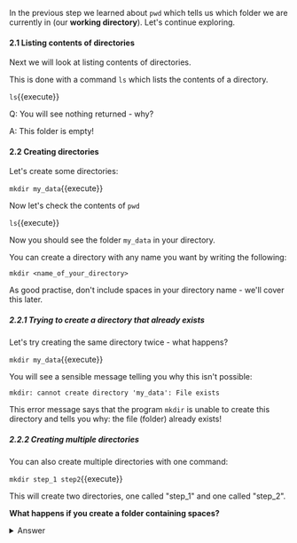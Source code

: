 In the previous step we learned about ``pwd`` which tells us
which folder we are currently in (our **working directory**). 
Let's continue exploring.

#### 2.1 Listing contents of directories
Next we will look at listing contents of directories.

This is done with a command `ls` which lists the contents of a directory.

``ls``{{execute}}

Q: You will see nothing returned - why?

A: This folder is empty!

#### 2.2 Creating directories
Let's create some directories:

``mkdir my_data``{{execute}}

Now let's check the contents of ``pwd``

``ls``{{execute}}

Now you should see the folder ``my_data`` in your directory.

You can create a directory with any name you want by writing the following:

``mkdir <name_of_your_directory>``

As good practise, don't include spaces in your directory name - we'll cover 
this later.

##### 2.2.1 Trying to create a directory that already exists

Let's try creating the same directory twice - what happens?

`mkdir my_data`{{execute}}

You will see a sensible message telling you why this isn't possible:

`mkdir: cannot create directory 'my_data': File exists`

This error message says that the program `mkdir` is unable to create this 
directory and tells you why: the file (folder) already exists!

##### 2.2.2 Creating multiple directories

You can also create multiple directories with one command:

``mkdir step_1 step2``{{execute}}

This will create two directories, one called "step_1" and one called "step_2".

**What happens if you create a folder containing spaces?**<details>
What happens when you try and create a folder called "My Documents" like this?

`mkdir My Documents`

<summary>Answer</summary>
   It creates two folders called "Documents" and "My". If you wanted to create 
   a folder called "My Documents" you would have to write a command that 
   `mkdir` would not interpret as two separate folders:
    
    mkdir "My Documents"
   
   We do this with quotation marks.

## Task:

1 Create a directory called `refs`